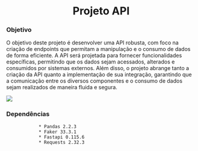 <h1 align="center">Projeto API</h1>

### Objetivo

O objetivo deste projeto é desenvolver uma API robusta, com foco na criação de endpoints que permitam a manipulação e o consumo de dados de forma eficiente. A API será projetada para fornecer funcionalidades específicas, permitindo que os dados sejam acessados, alterados e consumidos por sistemas externos. Além disso, o projeto abrange tanto a criação da API quanto a implementação de sua integração, garantindo que a comunicação entre os diversos componentes e o consumo de dados sejam realizados de maneira fluida e segura.

![](https://dkrn4sk0rn31v.cloudfront.net/uploads/2020/11/consumindo-api-python.png)


### Dependências
                
                * Pandas 2.2.3
                * Faker 33.3.1
                * Fastapi 0.115.6
                * Requests 2.32.3